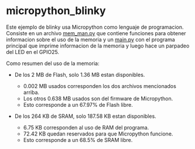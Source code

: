 # micropython_blinky

Este ejemplo de blinky usa Micropython como lenguaje de programacion. Consiste en un archivo [mem_man.py](mem_man.py) que contiene funciones para obtener informacion sobre el uso de la memoria y un [main.py](main.py) con el programa principal que imprime informacion de la memoria y luego hace un parpadeo del LED en el GPIO25.

Como resumen del uso de la memoria:

- De los 2 MB de Flash, solo 1.36 MB estan disponibles.
	- 0.002 MB usados corresponden los dos archivos mencionados arriba.
	- Los otros 0.638 MB usados son del firmware de Micropython.
	- Esto corresponde a un 67.97% de Flash libre.
	
- De los 264 KB de SRAM, solo 187.58 KB estan disponibles.
	- 6.75 KB corresponden al uso de RAM del programa.
	- 72.42 KB quedan reservados para que Micropython funcione.
	- Esto corresponde a un 68.5% de SRAM libre.
